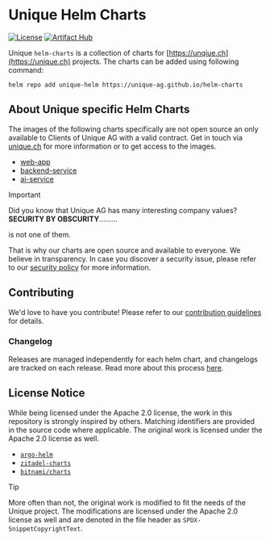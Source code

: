 # Unique Helm Charts

[![License](https://img.shields.io/badge/License-Apache%202.0-blue.svg)](https://opensource.org/licenses/Apache-2.0)
[![Artifact Hub](https://img.shields.io/endpoint?url=https://artifacthub.io/badge/repository/unique)](https://artifacthub.io/packages/search?repo=unique)

Unique `helm-charts` is a collection of charts for [https://unqiue.ch](https://unique.ch) projects. The charts can be added using following command:

```
helm repo add unique-helm https://unique-ag.github.io/helm-charts
```

## About Unique specific Helm Charts

The images of the following charts specifically are not open source an only available to Clients of Unique AG with a valid contract. Get in touch via [unique.ch](https://unique.ch) for more information or to get access to the images.

- [web-app](./charts/web-app/README.md)
- [backend-service](./charts/web-app/README.md)
- [ai-service](./charts/web-app/README.md)

> [!IMPORTANT]
> Did you know that Unique AG has many interesting company values?
> **SECURITY BY OBSCURITY**………
>
>
> is not one of them.

That is why our charts are open source and available to everyone. We believe in transparency. In case you discover a security issue, please refer to our [security policy](./SECURITY.md) for more information.

## Contributing

We'd love to have you contribute! Please refer to our [contribution guidelines](CONTRIBUTING.md) for details.

### Changelog

Releases are managed independently for each helm chart, and changelogs are tracked on each release. Read more about this process [here](./CONTRIBUTING.md#changelog).

## License Notice
While being licensed under the Apache 2.0 license, the work in this repository is strongly inspired by others. Matching identifiers are provided in the source code where applicable. The original work is licensed under the Apache 2.0 license as well.

- [`argo-helm`](https://github.com/argoproj/argo-helm/tree/main)
- [`zitadel-charts`](https://github.com/zitadel/zitadel-charts)
- [`bitnami/charts`](https://github.com/bitnami/charts)

> [!TIP]
> More often than not, the original work is modified to fit the needs of the Unique project. The modifications are licensed under the Apache 2.0 license as well and are denoted in the file header as `SPDX-SnippetCopyrightText`.
